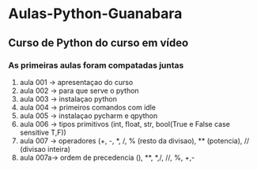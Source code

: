 # Aulas-Python-Guanabara
## Curso de Python do curso em vídeo
### As primeiras aulas foram compatadas juntas &nbsp;
 1. aula 001 -> apresentaçao do curso &nbsp;
 1. aula 002 -> para que serve o python &nbsp;
 1. aula 003 -> instalaçao python &nbsp;
 1. aula 004 -> primeiros comandos com idle &nbsp;
 1. aula 005 -> instalaçao pycharm e qpython &nbsp;
 1. aula 006 -> tipos primitivos (int, float, str, bool(True e False case sensitive T,F)) &nbsp;
 1. aula 007 -> operadores (+, -, *, /, % (resto da divisao), ** (potencia), // (divisao inteira) &nbsp;
 1. aula 007a-> ordem de precedencia (), **, *,/, //, %, +,- &nbsp;
